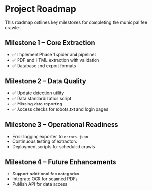 # Project Roadmap

This roadmap outlines key milestones for completing the municipal fee crawler.

## Milestone 1 – Core Extraction
- ✅ Implement Phase 1 spider and pipelines
- ✅ PDF and HTML extraction with validation
- ✅ Database and export formats

## Milestone 2 – Data Quality
- ✅ Update detection utility
- ✅ Data standardization script
- ✅ Missing data reporting
- ✅ Access checks for robots.txt and login pages

## Milestone 3 – Operational Readiness
- Error logging exported to `errors.json`
- Continuous testing of extractors
- Deployment scripts for scheduled crawls

## Milestone 4 – Future Enhancements
- Support additional fee categories
- Integrate OCR for scanned PDFs
- Publish API for data access
